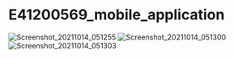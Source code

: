# E41200569_mobile_application

![Screenshot_20211014_051255](https://user-images.githubusercontent.com/80303009/137222265-90ad3623-4302-4556-bd27-e205ad59b821.jpg)
![Screenshot_20211014_051300](https://user-images.githubusercontent.com/80303009/137222278-07f89952-960a-4d79-a2c5-296267b8794d.jpg)
![Screenshot_20211014_051303](https://user-images.githubusercontent.com/80303009/137222288-b75752f7-9c0f-4198-a873-bf1b77eae551.jpg)
